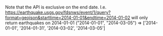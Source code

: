 
Note that the API is exclusive on the end date. I.e. https://earthquake.usgs.gov/fdsnws/event/1/query?format=geojson&starttime=2014-01-01&endtime=2014-01-02 will only return earthquakes on 2014-01-01 
("2014-01-01", "2014-03-05") => ['2014-01-01', '2014-01-31', '2014-03-02', '2014-03-05']